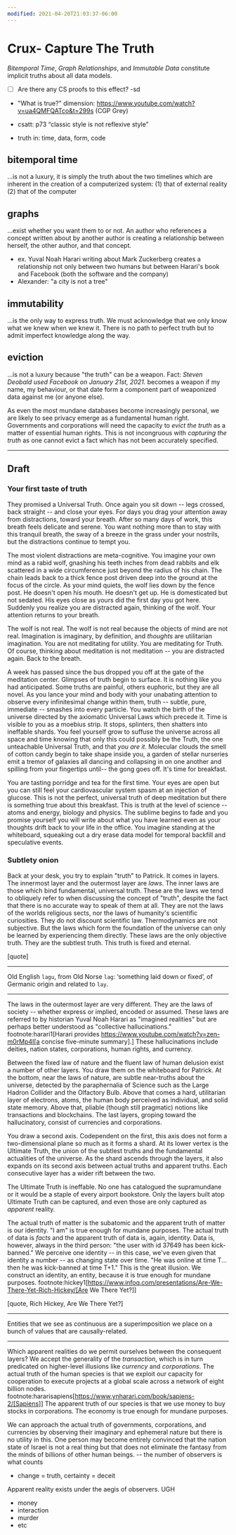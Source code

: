 ```yaml
---
modified: 2021-04-20T21:03:37-06:00
---
```


# Crux- Capture The Truth

_Bitemporal Time_, _Graph Relationships_, and _Immutable Data_ constitute implicit truths about all data models.

- [ ] Are there any CS proofs to this effect? -sd

- "What is true?" dimension: https://www.youtube.com/watch?v=ua4QMFQATco&t=299s (CGP Grey)
- csatt: p73 “classic style is not reflexive style” 

- truth in: time, data, form, code

## bitemporal time 

...is not a luxury, it is simply the truth about the two timelines which are inherent in the creation of a computerized system: (1) that of external reality (2) that of the computer

## graphs

...exist whether you want them to or not. An author who references a concept written about by another author is creating a relationship between herself, the other author, and that concept.

- ex. Yuval Noah Harari writing about Mark Zuckerberg creates a relationship not only between two humans but between Harari's book and Facebook (both the software and the company)
- Alexander: "a city is not a tree"

## immutability

...is the only way to express truth. We must acknowledge that we only know what we knew when we knew it. There is no path to perfect truth but to admit imperfect knowledge along the way.

## eviction

...is not a luxury because "the truth" can be a weapon. Fact: _Steven Deobald used Facebook on January 21st, 2021._ becomes a weapon if my name, my behaviour, or that date form a component part of weaponized data against me (or anyone else).

As even the most mundane databases become increasingly personal, we are likely to see privacy emerge as a fundamental human right. Governments and corporations will need the capacity to _evict the truth_ as a matter of essential human rights. This is not incongruous with _capturing the truth_ as one cannot evict a fact which has not been accurately specified.


---


## Draft

### Your first taste of truth

They promised a Universal Truth. Once again you sit down -- legs crossed, back straight -- and close your eyes. For days you drag your attention away from distractions, toward your breath. After so many days of work, this breath feels delicate and serene. You want nothing more than to stay with this tranquil breath, the sway of a breeze in the grass under your nostrils, but the distractions continue to tempt you.

The most violent distractions are meta-cognitive. You imagine your own mind as a rabid wolf, gnashing his teeth inches from dead rabbits and elk scattered in a wide circumference just beyond the radius of his chain. The chain leads back to a thick fence post driven deep into the ground at the focus of the circle. As your mind quiets, the wolf lies down by the fence post. He doesn't open his mouth. He doesn't get up. He is domesticated but not sedated. His eyes close as yours did the first day you got here. Suddenly you realize you are distracted again, thinking of the wolf. Your attention returns to your breath.

The wolf is not real. The wolf is not real because the objects of mind are not real. Imagination is imaginary, by definition, and _thoughts_ are utilitarian imagination. You are not meditating for utility. You are meditating for Truth. Of course, thinking about meditation is not meditation -- you are distracted again. Back to the breath.

A week has passed since the bus dropped you off at the gate of the meditation center. Glimpses of truth begin to surface. It is nothing like you had anticipated. Some truths are painful, others euphoric, but they are all novel. As you lance your mind and body with your unabating attention to observe every infinitesimal change within them, truth -- subtle, pure, immediate -- smashes into every particle. You watch the birth of the universe directed by the axiomatic Universal Laws which precede it. Time is visible to you as a moebius strip. It stops, splinters, then shatters into ineffable shards. You feel yourself grow to suffuse the universe across all space and time knowing that only this could possibly be the Truth, the one unteachable Universal Truth, and that _you are it._ Molecular clouds the smell of cotton candy begin to take shape inside you, a garden of stellar nurseries emit a tremor of galaxies all dancing and collapsing in on one another and spilling from your fingertips until-- the gong goes off. It's time for breakfast.

You are tasting porridge and tea for the first time. Your eyes are open but you can still feel your cardiovascular system spasm at an injection of glucose. This is not the perfect, universal truth of deep meditation but there is something true about this breakfast. This is truth at the level of science -- atoms and energy, biology and physics. The sublime begins to fade and you promise yourself you will write about what you have learned even as your thoughts drift back to your life in the office. You imagine standing at the whiteboard, squeaking out a dry erase data model for temporal backfill and speculative events.

### Subtlety onion

Back at your desk, you try to explain "truth" to Patrick. It comes in layers. The innermost layer and the outermost layer are _laws_. The inner laws are those which bind fundamental, universal truth. These are the laws we tend to obliquely refer to when discussing the concept of "truth", despite the fact that there is no accurate way to speak of them at all. They are not the laws of the worlds religious sects, nor the laws of humanity's scientific curiosities. They do not discount scientific law. Thermodynamics are not subjective. But the laws which form the foundation of the universe can only be learned by experiencing them directly. These laws are the only objective truth. They are the subtlest truth. This truth is fixed and eternal.

[quote]
____
Old English `lagu`, from Old Norse `lag`: ‘something laid down or fixed’, of Germanic origin and related to `lay`.
____

The laws in the outermost layer are very different. They are the laws of society -- whether express or implied, encoded or assumed. These laws are referred to by historian Yuval Noah Harari as "imagined realities" but are perhaps better understood as "collective hallucinations." footnote:harari1[Harari provides https://www.youtube.com/watch?v=zen-m0rMp4I[a concise five-minute summary].] These hallucinations include deities, nation states, corporations, human rights, and currency.

Between the fixed law of nature and the fluent law of human delusion exist a number of other layers. You draw them on the whiteboard for Patrick. At the bottom, near the laws of nature, are subtle near-truths about the universe, detected by the paraphernalia of Science such as the Large Hadron Collider and the Olfactory Bulb. Above that comes a hard, utilitarian layer of electrons, atoms, the human body perceived as individual, and solid state memory. Above that, pliable (though still pragmatic) notions like transactions and blockchains. The last layers, groping toward the hallucinatory, consist of currencies and corporations.

You draw a second axis. Codependent on the first, this axis does not form a two-dimensional plane so much as it forms a shard. At its lower vertex is the Ultimate Truth, the union of the subtlest truths and the fundamental actualities of the universe. As the shard ascends through the layers, it also expands on its second axis between actual truths and apparent truths. Each consecutive layer has a wider rift between the two.

The Ultimate Truth is ineffable. No one has catalogued the supramundane or it would be a staple of every airport bookstore. Only the layers built atop Ultimate Truth can be captured, and even those are only captured as _apparent_ reality.

The actual truth of matter is the subatomic and the apparent truth of matter is our identity. "I am" is true enough for mundane purposes. The actual truth of data is _facts_ and the apparent truth of data is, again, identity. Data is, however, always in the third person: "the user with id 37649 has been kick-banned." We perceive one identity -- in this case, we've even given that identity a number -- as changing state over time. "He was online at time T... then he was kick-banned at time T+1." This is the great illusion. We construct an identity, an entity, because it is true enough for mundane purposes. footnote:hickey1[https://www.infoq.com/presentations/Are-We-There-Yet-Rich-Hickey/[Are We There Yet?]]

[quote, Rich Hickey, Are We There Yet?]
____
Entities that we see as continuous are a superimposition we place on a bunch of values that are causally-related.
____

Which apparent realities do we permit ourselves between the consequent layers? We accept the generality of the _transaction_, which is in turn predicated on higher-level illusions like _currency_ and _corporations_. The actual truth of the human species is that we exploit our capacity for cooperation to execute projects at a global scale across a network of eight billion nodes. footnote:hararisapiens[https://www.ynharari.com/book/sapiens-2/[Sapiens]] The apparent truth of our species is that we use money to buy stocks in corporations. The economy is true enough for mundane purposes.

We can approach the actual truth of governments, corporations, and currencies by observing their imaginary and ephemeral nature but there is no utility in this. One person may become entirely convinced that the nation state of Israel is not a real thing but that does not eliminate the fantasy from the minds of billions of other human beings. -- the number of observers is what counts 


- change = truth, certainty = deceit 

Apparent reality exists under the aegis of observers. UGH

* money
* interaction
* murder
* etc